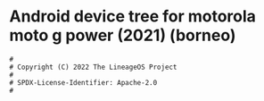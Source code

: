 # Android device tree for motorola moto g power (2021) (borneo)

```
#
# Copyright (C) 2022 The LineageOS Project
#
# SPDX-License-Identifier: Apache-2.0
#
```
